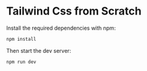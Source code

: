 # Tailwind Css from Scratch

Install the required dependencies with npm:

```sh
npm install
```

Then start the dev server:

```sh
npm run dev
```
